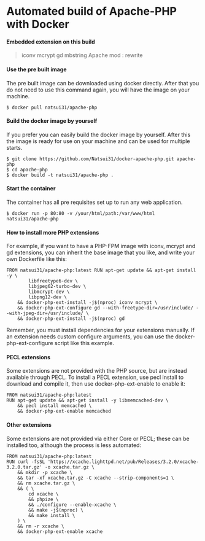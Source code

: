 Automated build of Apache-PHP with Docker
===========

#### Embedded extension on this build
> iconv 
> mcrypt 
> gd
> mbstring
> Apache mod : rewrite

#### Use the pre built image
The pre built image can be downloaded using docker directly. 
After that you do not need to use this command again, you will have the image on your machine.

```
$ docker pull natsui31/apache-php
```

#### Build the docker image by yourself
If you prefer you can easily build the docker image by yourself. 
After this the image is ready for use on your machine and can be used for multiple starts.

```
$ git clone https://github.com/Natsui31/docker-apache-php.git apache-php
$ cd apache-php
$ docker build -t natsui31/apache-php .
```

#### Start the container
The container has all pre requisites set up to run any web application.

```
$ docker run -p 80:80 -v /your/html/path:/var/www/html natsui31/apache-php
```

#### How to install more PHP extensions
For example, if you want to have a PHP-FPM image with iconv, mcrypt and gd extensions, you can inherit the base image that you like, and write your own Dockerfile like this: 

```
FROM natsui31/apache-php:latest RUN apt-get update && apt-get install -y \
        libfreetype6-dev \
        libjpeg62-turbo-dev \
        libmcrypt-dev \
        libpng12-dev \
    && docker-php-ext-install -j$(nproc) iconv mcrypt \
    && docker-php-ext-configure gd --with-freetype-dir=/usr/include/ --with-jpeg-dir=/usr/include/ \
    && docker-php-ext-install -j$(nproc) gd
```

Remember, you must install dependencies for your extensions manually.
If an extension needs custom configure arguments, you can use the docker-php-ext-configure script like this example.

#### PECL extensions
Some extensions are not provided with the PHP source, but are instead available through PECL. 
To install a PECL extension, use pecl install to download and compile it, then use 
docker-php-ext-enable to enable it:

```
FROM natsui31/apache-php:latest
RUN apt-get update && apt-get install -y libmemcached-dev \
    && pecl install memcached \
    && docker-php-ext-enable memcached
```

#### Other extensions
Some extensions are not provided via either Core or PECL; these can be installed too, although the process is less automated:

```
FROM natsui31/apache-php:latest
RUN curl -fsSL 'https://xcache.lighttpd.net/pub/Releases/3.2.0/xcache-3.2.0.tar.gz' -o xcache.tar.gz \
    && mkdir -p xcache \
    && tar -xf xcache.tar.gz -C xcache --strip-components=1 \
    && rm xcache.tar.gz \
    && ( \
        cd xcache \
        && phpize \
        && ./configure --enable-xcache \
        && make -j$(nproc) \
        && make install \
    ) \
    && rm -r xcache \
    && docker-php-ext-enable xcache
```

